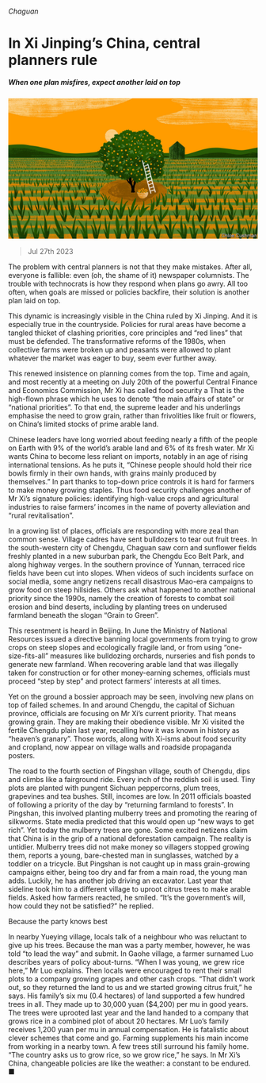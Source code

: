 ###### Chaguan

# In Xi Jinping’s China, central planners rule 

##### When one plan misfires, expect another laid on top 

![image](images/20230729_CND000.jpg) 

> Jul 27th 2023 

The problem with central planners is not that they make mistakes. After all, everyone is fallible: even (oh, the shame of it) newspaper columnists. The trouble with technocrats is how they respond when plans go awry. All too often, when goals are missed or policies backfire, their solution is another plan laid on top.

This dynamic is increasingly visible in the China ruled by Xi Jinping. And it is especially true in the countryside. Policies for rural areas have become a tangled thicket of clashing priorities, core principles and “red lines” that must be defended. The transformative reforms of the 1980s, when collective farms were broken up and peasants were allowed to plant whatever the market was eager to buy, seem ever further away.

This renewed insistence on planning comes from the top. Time and again, and most recently at a meeting on July 20th of the powerful Central Finance and Economics Commission, Mr Xi has called food security a That is the high-flown phrase which he uses to denote “the main affairs of state” or “national priorities”. To that end, the supreme leader and his underlings emphasise the need to grow grain, rather than frivolities like fruit or flowers, on China’s limited stocks of prime arable land.

Chinese leaders have long worried about feeding nearly a fifth of the people on Earth with 9% of the world’s arable land and 6% of its fresh water. Mr Xi wants China to become less reliant on imports, notably in an age of rising international tensions. As he puts it, “Chinese people should hold their rice bowls firmly in their own hands, with grains mainly produced by themselves.” In part thanks to top-down price controls it is hard for farmers to make money growing staples. Thus food security challenges another of Mr Xi’s signature policies: identifying high-value crops and agricultural industries to raise farmers’ incomes in the name of poverty alleviation and “rural revitalisation”.

In a growing list of places, officials are responding with more zeal than common sense. Village cadres have sent bulldozers to tear out fruit trees. In the south-western city of Chengdu, Chaguan saw corn and sunflower fields freshly planted in a new suburban park, the Chengdu Eco Belt Park, and along highway verges. In the southern province of Yunnan, terraced rice fields have been cut into slopes. When videos of such incidents surface on social media, some angry netizens recall disastrous Mao-era campaigns to grow food on steep hillsides. Others ask what happened to another national priority since the 1990s, namely the creation of forests to combat soil erosion and bind deserts, including by planting trees on underused farmland beneath the slogan “Grain to Green”.

This resentment is heard in Beijing. In June the Ministry of National Resources issued a directive banning local governments from trying to grow crops on steep slopes and ecologically fragile land, or from using “one-size-fits-all” measures like bulldozing orchards, nurseries and fish ponds to generate new farmland. When recovering arable land that was illegally taken for construction or for other money-earning schemes, officials must proceed “step by step” and protect farmers’ interests at all times.

Yet on the ground a bossier approach may be seen, involving new plans on top of failed schemes. In and around Chengdu, the capital of Sichuan province, officials are focusing on Mr Xi’s current priority. That means growing grain. They are making their obedience visible. Mr Xi visited the fertile Chengdu plain last year, recalling how it was known in history as “heaven’s granary”. Those words, along with Xi-isms about food security and cropland, now appear on village walls and roadside propaganda posters.

The road to the fourth section of Pingshan village, south of Chengdu, dips and climbs like a fairground ride. Every inch of the reddish soil is used. Tiny plots are planted with pungent Sichuan peppercorns, plum trees, grapevines and tea bushes. Still, incomes are low. In 2011 officials boasted of following a priority of the day by “returning farmland to forests”. In Pingshan, this involved planting mulberry trees and promoting the rearing of silkworms. State media predicted that this would open up “new ways to get rich”. Yet today the mulberry trees are gone. Some excited netizens claim that China is in the grip of a national deforestation campaign. The reality is untidier. Mulberry trees did not make money so villagers stopped growing them, reports a young, bare-chested man in sunglasses, watched by a toddler on a tricycle. But Pingshan is not caught up in mass grain-growing campaigns either, being too dry and far from a main road, the young man adds. Luckily, he has another job driving an excavator. Last year that sideline took him to a different village to uproot citrus trees to make arable fields. Asked how farmers reacted, he smiled. “It’s the government’s will, how could they not be satisfied?” he replied.

Because the party knows best

In nearby Yueying village, locals talk of a neighbour who was reluctant to give up his trees. Because the man was a party member, however, he was told “to lead the way” and submit. In Gaohe village, a farmer surnamed Luo describes years of policy about-turns. “When I was young, we grew rice here,” Mr Luo explains. Then locals were encouraged to rent their small plots to a company growing grapes and other cash crops. “That didn’t work out, so they returned the land to us and we started growing citrus fruit,” he says. His family’s six mu (0.4 hectares) of land supported a few hundred trees in all. They made up to 30,000 yuan ($4,200) per mu in good years. The trees were uprooted last year and the land handed to a company that grows rice in a combined plot of about 20 hectares. Mr Luo’s family receives 1,200 yuan per mu in annual compensation. He is fatalistic about clever schemes that come and go. Farming supplements his main income from working in a nearby town. A few trees still surround his family home. “The country asks us to grow rice, so we grow rice,” he says. In Mr Xi’s China, changeable policies are like the weather: a constant to be endured. ■







